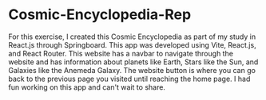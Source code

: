 # Cosmic-Encyclopedia-Rep
 
For this exercise, I created this Cosmic Encyclopedia as part of my study in React.js through Springboard. This app was developed using Vite, React.js, and React Router. This website has a navbar to navigate through the website and has information about planets like Earth, Stars like the Sun, and Galaxies like the Anemeda Galaxy. The website button is where you can go back to the previous page you visited until reaching the home page. I had fun working on this app and can't wait to share.
